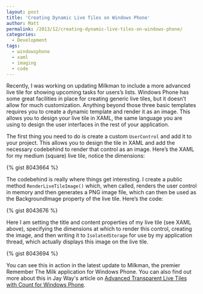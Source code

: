 ```yaml
---
layout: post
title: 'Creating Dynamic Live Tiles on Windows Phone'
author: Matt
permalink: /2013/12/creating-dynamic-live-tiles-on-windows-phone/
categories:
  - Development
tags:
  - windowsphone
  - xaml
  - imaging
  - code
---
```


Recently, I was working on updating Milkman to include a more advanced live tile for showing upcoming tasks for users’s lists. Windows Phone has some great facilities in place for creating generic live tiles, but it doesn’t allow for much customization. Anything beyond those three basic templates requires you to create a dynamic template and render it as an image. This allows you to design your live tile in XAML, the same language you are using to design the user interfaces in the rest of your application.

The first thing you need to do is create a custom `UserControl` and add it to your project. This allows you to design the tile in XAML and add the necessary codebehind to render that control as an image. Here’s the XAML for my medium (square) live tile, notice the dimensions:

{% gist 8043664 %}

The codebehind is really where things get interesting. I create a public method `RenderLiveTileImage()` which, when called, renders the user control in memory and then generates a PNG image file, which can then be used as the BackgroundImage property of the live tile. Here’s the code:

{% gist 8043676 %}

Here I am setting the title and content properties of my live tile (see XAML above), specifying the dimensions at which to render this control, creating the image, and then writing it to `IsolatedStorage` for use by my application thread, which actually displays this image on the live tile.

{% gist 8043694 %}

You can see this in action in the latest update to Milkman, the premier Remember The Milk application for Windows Phone. You can also find out more about this in Jay Way's article on [Advanced Transparent Live Tiles with Count for Windows Phone](http://www.jayway.com/2012/04/03/advanced-transparent-live-tiles-with-count-for-windows-phone/).
